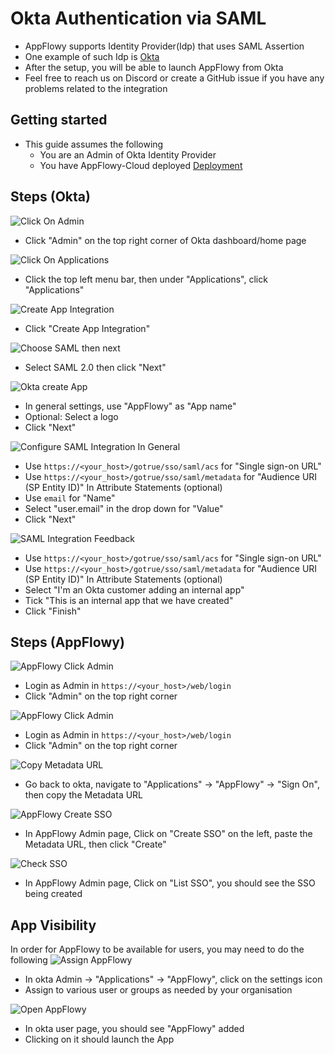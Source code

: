 # Okta Authentication via SAML
- AppFlowy supports Identity Provider(Idp) that uses SAML Assertion
- One example of such Idp is [Okta](https://www.okta.com)
- After the setup, you will be able to launch AppFlowy from Okta
- Feel free to reach us on Discord or create a GitHub issue if you have any problems related to the integration

## Getting started
- This guide assumes the following
  - You are an Admin of Okta Identity Provider
  - You have AppFlowy-Cloud deployed [Deployment](./DEPLOYMENT.md)

## Steps (Okta)
![Click On Admin](../assets/images/okta_integration/click_on_admin.png)
- Click "Admin" on the top right corner of Okta dashboard/home page

![Click On Applications](../assets/images/okta_integration/click_on_applications.png)
- Click the top left menu bar, then under "Applications", click "Applications"

![Create App Integration](../assets/images/okta_integration/create_app_integration.png)
- Click "Create App Integration"

![Choose SAML then next](../assets/images/okta_integration/choose_saml_then_next.png)
- Select SAML 2.0 then click "Next"

![Okta create App](../assets/images/okta_integration/app_general_settings.png)
- In general settings, use "AppFlowy" as "App name"
- Optional: Select a logo
- Click "Next"

![Configure SAML Integration](../assets/images/okta_integration/configure_saml.png)
In General
- Use `https://<your_host>/gotrue/sso/saml/acs` for "Single sign-on URL"
- Use `https://<your_host>/gotrue/sso/saml/metadata` for "Audience URI (SP Entity ID)"
In Attribute Statements (optional)
- Use `email` for "Name"
- Select "user.email" in the drop down for "Value"
- Click "Next"

![SAML Integration Feedback](../assets/images/okta_integration/saml_integration_feedback.png)
- Use `https://<your_host>/gotrue/sso/saml/acs` for "Single sign-on URL"
- Use `https://<your_host>/gotrue/sso/saml/metadata` for "Audience URI (SP Entity ID)"
In Attribute Statements (optional)
- Select "I'm an Okta customer adding an internal app"
- Tick "This is an internal app that we have created"
- Click "Finish"

## Steps (AppFlowy)
![AppFlowy Click Admin](../assets/images/okta_integration/appflowy_click_admin.png)
- Login as Admin in `https://<your_host>/web/login`
- Click "Admin" on the top right corner

![AppFlowy Click Admin](../assets/images/okta_integration/appflowy_click_admin.png)
- Login as Admin in `https://<your_host>/web/login`
- Click "Admin" on the top right corner

![Copy Metadata URL](../assets/images/okta_integration/copy_metadata_url.png)
- Go back to okta, navigate to "Applications" -> "AppFlowy" -> "Sign On", then copy the Metadata URL

![AppFlowy Create SSO](../assets/images/okta_integration/appflowy_create_sso.png)
- In AppFlowy Admin page, Click on "Create SSO" on the left, paste the Metadata URL, then click "Create"

![Check SSO](../assets/images/okta_integration/appflowy_create_sso.png)
- In AppFlowy Admin page, Click on "List SSO", you should see the SSO being created

## App Visibility
In order for AppFlowy to be available for users, you may need to do the following
![Assign AppFlowy](../assets/images/okta_integration/assign_appflowy.png)
- In okta Admin -> "Applications" -> "AppFlowy", click on the settings icon
- Assign to various user or groups as needed by your organisation

![Open AppFlowy](../assets/images/okta_integration/open_appflowy.png)
- In okta user page, you should see "AppFlowy" added
- Clicking on it should launch the App
